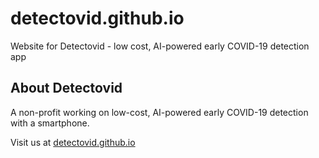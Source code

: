 # detectovid.github.io
Website for Detectovid - low cost, AI-powered early COVID-19 detection app 

## About Detectovid
A non-profit working on low-cost, AI-powered early COVID-19 detection with a smartphone.

Visit us at [detectovid.github.io](https://www.detectovid.github.io)